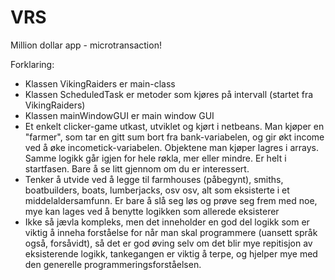 # VRS
Million dollar app - microtransaction!

Forklaring:
- Klassen VikingRaiders er main-class
- Klassen ScheduledTask er metoder som kjøres på intervall (startet fra VikingRaiders)
- Klassen mainWindowGUI er main window GUI
- Et enkelt clicker-game utkast, utviklet og kjørt i netbeans. Man kjøper en "farmer", som tar en gitt sum bort fra bank-variabelen, og gir økt income ved å øke incometick-variabelen. Objektene man kjøper lagres i arrays. Samme logikk går igjen for hele røkla, mer eller mindre. Er helt i startfasen. Bare å se litt gjennom om du er interessert. 
- Tenker å utvide ved å legge til farmhouses (påbegynt), smiths, boatbuilders, boats, lumberjacks, osv osv, alt som eksisterte i et middelaldersamfunn. Er bare å slå seg løs og prøve seg frem med noe, mye kan lages ved å benytte logikken som allerede eksisterer
- Ikke så jævla kompleks, men det inneholder en god del logikk som er viktig å inneha forståelse for når man skal programmere (uansett språk også, forsåvidt), så det er god øving selv om det blir mye repitisjon av eksisterende logikk, tankegangen er viktig å terpe, og hjelper mye med den generelle programmeringsforståelsen.

